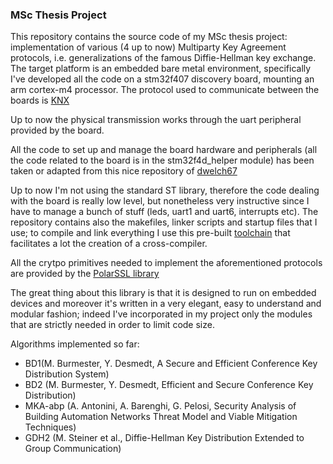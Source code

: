### MSc Thesis Project 

This repository contains the source code of my MSc thesis project: 
implementation of various (4 up to now) Multiparty Key Agreement protocols, 
i.e. generalizations  of the famous Diffie-Hellman key exchange. 
The target platform is an embedded bare metal environment, 
specifically I've developed all the code on a stm32f407 discovery board, 
mounting an arm cortex-m4 processor. The protocol used to communicate 
between the boards is [KNX](http://en.wikipedia.org/wiki/KNX_%28standard%29)

Up to now the physical transmission works through the uart 
peripheral provided by the board.

All the code to set up and manage the board hardware and peripherals 
(all the code related to the board is in the stm32f4d_helper module) 
has been taken or adapted from this nice repository of [dwelch67](https://github.com/dwelch67/stm32f4d)

Up to now I'm not using the standard ST library, therefore the code dealing 
with the board is really low level, but nonetheless very instructive 
since I have to manage a bunch of stuff (leds, uart1 and uart6, interrupts etc).
The repository contains also the makefiles, linker scripts and startup files
that I use; to compile and link everything I use this pre-built [toolchain](https://launchpad.net/gcc-arm-embedded/+download)
that facilitates a lot the creation of a cross-compiler.

All the crytpo primitives needed to implement the aforementioned protocols 
are provided by the [PolarSSL library](https://polarssl.org/api/)

The great thing about this library is that it is designed to run on embedded 
devices and moreover it's written in a very elegant, easy to understand 
and modular fashion; indeed I've incorporated in my project only the modules
that are strictly needed in order to limit code size.

Algorithms implemented so far:

- BD1(M. Burmester, Y. Desmedt, A Secure and Efficient Conference Key Distribution System)
- BD2 (M. Burmester, Y. Desmedt, Efficient and Secure Conference Key Distribution)
- MKA-abp (A. Antonini, A. Barenghi, G. Pelosi, Security Analysis of Building Automation Networks
Threat Model and Viable Mitigation Techniques)
- GDH2 (M. Steiner et al., Diffie-Hellman Key Distribution Extended to Group Communication)
